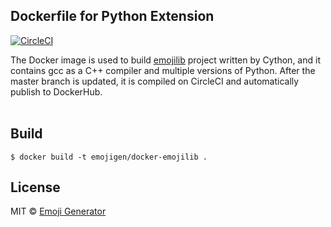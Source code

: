 ## Dockerfile for Python Extension
[![CircleCI](https://circleci.com/gh/emoji-gen/docker-pyext/tree/master.svg?style=shield)](https://circleci.com/gh/emoji-gen/docker-pyext/tree/master)

The Docker image is used to build [emojilib](https://github.com/emoji-gen/emojilib) project written by Cython, and it contains gcc as a C++ compiler and multiple versions of Python. After the master branch is updated, it is compiled on CircleCI and automatically publish to DockerHub.
<br>
<br>

## Build

```
$ docker build -t emojigen/docker-emojilib .
```

## License
MIT &copy; [Emoji Generator](https://emoji-gen.ninja)
